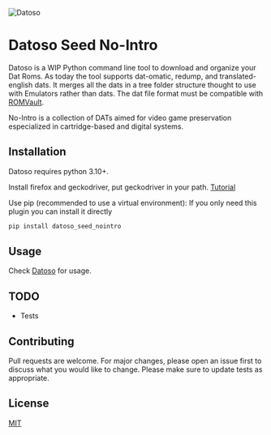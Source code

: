 ![Datoso](https://github.com/laromicas/datoso/blob/master/bearlogo.png)

# Datoso Seed No-Intro

Datoso is a WIP Python command line tool to download and organize your Dat Roms.
As today the tool supports dat-omatic, redump, and translated-english dats.
It merges all the dats in a tree folder structure thought to use with Emulators rather than dats.
The dat file format must be compatible with [ROMVault](https://www.romvault.com/).

No-Intro is a collection of DATs aimed for video game preservation especialized in cartridge-based and digital systems.

## Installation

Datoso requires python 3.10+.

Install firefox and geckodriver, put geckodriver in your path.
[Tutorial](https://www.browserstack.com/guide/geckodriver-selenium-python)

Use pip (recommended to use a virtual environment):
If you only need this plugin you can install it directly
``` bash
pip install datoso_seed_nointro

```

## Usage

Check [Datoso](https://github.com/laromicas/datoso) for usage.


## TODO

-   Tests

## Contributing

Pull requests are welcome. For major changes, please open an issue first to discuss what you would like to change.
Please make sure to update tests as appropriate.

## License

[MIT](https://choosealicense.com/licenses/mit/)
